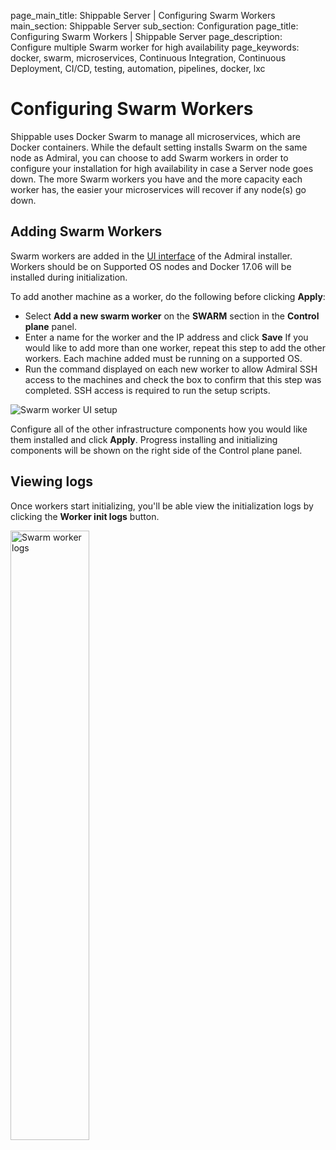 page_main_title: Shippable Server | Configuring Swarm Workers
main_section: Shippable Server
sub_section: Configuration
page_title: Configuring Swarm Workers | Shippable Server
page_description: Configure multiple Swarm worker for high availability
page_keywords: docker, swarm, microservices, Continuous Integration, Continuous Deployment, CI/CD, testing, automation, pipelines, docker, lxc

# Configuring Swarm Workers

Shippable uses Docker Swarm to manage all microservices, which are Docker containers. While the default setting installs Swarm on the same node as Admiral, you can choose to add Swarm workers in order to configure your installation for high availability in case a Server node goes down. The more Swarm workers you have and the more capacity each worker has, the easier your microservices will recover if any node(s) go down.

## Adding Swarm Workers

Swarm workers are added in the [UI interface](/platform/tutorial/server/install/#the-admiral-ui) of the Admiral installer.  Workers should be on Supported OS nodes and Docker 17.06 will be installed during initialization.

To add another machine as a worker, do the following before clicking **Apply**:

- Select **Add a new swarm worker** on the **SWARM** section in the **Control plane** panel.
- Enter a name for the worker and the IP address and click **Save**  If you would like to add more than one worker, repeat this step to add the other workers.  Each machine added must be running on a supported OS.
- Run the command displayed on each new worker to allow Admiral SSH access to the machines and check the box to confirm that this step was completed.  SSH access is required to run the setup scripts.

<img src="/images/platform/server/admiral-swarm.png" alt="Swarm worker UI setup">

Configure all of the other infrastructure components how you would like them installed and click **Apply**.  Progress installing and initializing components will be shown on the right side of the Control plane panel.

## Viewing logs

Once workers start initializing, you'll be able view the initialization logs by clicking the **Worker init logs** button.

<img width="50%" height="50%" src="/images/platform/admiral/admiral-workers-logs.png" alt="Swarm worker logs">
